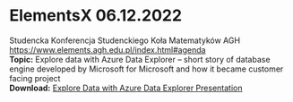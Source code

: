 # ElementsX 06.12.2022
Studencka Konferencja Studenckiego Koła Matematyków AGH<br>
https://www.elements.agh.edu.pl/index.html#agenda<br>
<b>Topic:</b> Explore data with Azure Data Explorer – short story of database engine developed by Microsoft for Microsoft and how it became customer facing project
<br><b>Download:</B> <a href="https://github.com/DataInsiders/Elements/blob/main/Explore%20Data%20with%20Azure%20Data%20Explorer.pdf">Explore Data with Azure Data Explorer Presentation</a>
